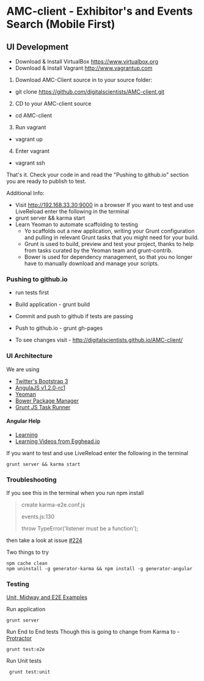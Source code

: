 AMC-client - Exhibitor's and Events Search (Mobile First)
==========

UI Development
---

* Download & Install VirtualBox https://www.virtualbox.org
* Download & Install Vagrant http://www.vagrantup.com


1. Download AMC-Client source in to your source folder:
- git clone https://github.com/digitalscientists/AMC-client.git

2. CD to your AMC-client source
- cd AMC-client

3. Run vagrant
- vagrant up

4. Enter vagrant
- vagrant ssh

That's it. Check your code in and read the "Pushing to github.io" section you are ready to publish to test.



Additional Info: 

 - Visit http://192.168.33.30:9000 in a browser
If you want to test and use LiveReload enter the following in the terminal
 - grunt server && karma start
 - Learn Yeoman to automate scaffolding to testing
	- Yo scaffolds out a new application, writing your Grunt configuration and pulling in relevant Grunt tasks that you might need for your build.
	- Grunt is used to build, preview and test your project, thanks to help from tasks curated by the Yeoman team and grunt-contrib.
	- Bower is used for dependency management, so that you no longer have to manually download and manage your scripts.

	
	
	
### Pushing to github.io

- run tests first
- Build application - grunt build
- Commit and push to github if tests are passing
- Push to github.io - grunt gh-pages

- To see changes visit - http://digitalscientists.github.io/AMC-client/




### UI Architecture

We are using

- [Twitter's Bootstrap 3](http://getbootstrap.com/)
- [AngulaJS v1.2.0-rc1](http://angularjs.org/)
- [Yeoman](http://yeoman.io/)
- [Bower Package Manager](http://bower.io/)
- [Grunt JS Task Runner](http://gruntjs.com/)

#### Angular Help

- [Learning](https://github.com/jmcunningham/AngularJS-Learning)
- [Learning Videos from Egghead.io](http://egghead.io/lessons)

If you want to test and use LiveReload enter the following in the terminal
````
grunt server && karma start
````

### Troubleshooting

If you see this in the terminal when you run npm install

> create karma-e2e.conf.js
>
> events.js:130
>
> throw TypeError('listener must be a function');

then take a look at issue [#224](https://github.com/yeoman/generator-angular/issues/224)

Two things to try
````
npm cache clean
npm uninstall -g generator-karma && npm install -g generator-angular
````

### Testing
[Unit, Midway and E2E Examples](http://www.yearofmoo.com/2013/01/full-spectrum-testing-with-angularjs-and-karma.html)

Run application
````
grunt server
````
Run End to End tests Though this is going to change from Karma to - [Protractor](https://github.com/angular/protractor/blob/master/docs/control-flow.md)
````
grunt test:e2e
````
Run Unit tests
````
 grunt test:unit
````



